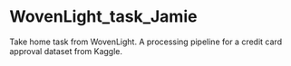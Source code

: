 # WovenLight_task_Jamie
Take home task from WovenLight. A processing pipeline for a credit card approval dataset from Kaggle.

